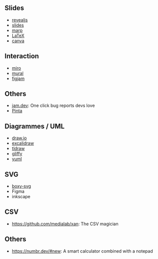 ## Slides

- [revealjs](https://revealjs.com/)
- [slides](https://slides.com/)
- [marp](https://marp.app/)
- [LaTeX](https://www.latex-project.org/)
- [canva](https://www.canva.com/fr_fr/)

## Interaction

- [miro](https://miro.com/fr/)
- [mural](https://www.mural.co/)
- [figjam](https://www.figma.com/fr/figjam/)

## Others

- [jam.dev](https://jam.dev/): One click bug reports devs love
- [Pinta](https://www.pinta-project.com/)

## Diagrammes / UML

- [draw.io](https://app.diagrams.net/)
- [excalidraw](https://excalidraw.com/)
- [tldraw](https://www.tldraw.com/)
- [gliffy](https://go.gliffy.com/go/html5/launch)
- [yuml](https://yuml.me/diagram/scruffy/class/draw)


## SVG

- [boxy-svg](https://boxy-svg.com/app)
- Figma
- inkscape

## CSV

- https://github.com/medialab/xan: The CSV magician

## Others

- https://numbr.dev/#new: A smart calculator combined with a notepad
